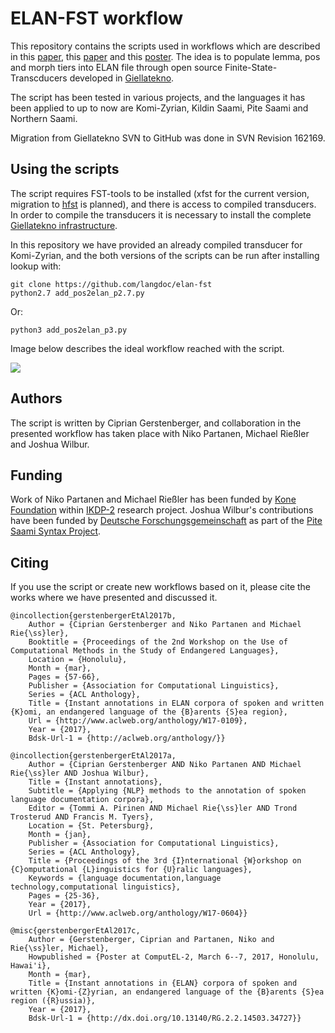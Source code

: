 # ELAN-FST workflow

This repository contains the scripts used in workflows which are described in this [paper](http://www.aclweb.org/anthology/W17-0109), this [paper](http://www.aclweb.org/anthology/W17-0604) and this [poster](publications/gerstenbergerEtAl2017c.pdf). The idea is to populate lemma, pos and morph tiers into ELAN file through open source Finite-State-Transcducers developed in [Giellatekno](http://giellatekno.uit.no/).

The script has been tested in various projects, and the languages it has been applied to up to now are Komi-Zyrian, Kildin Saami, Pite Saami and Northern Saami.

Migration from Giellatekno SVN to GitHub was done in SVN Revision 162169.

## Using the scripts

The script requires FST-tools to be installed (xfst for the current version, migration to [hfst](https://hfst.github.io/) is planned), and there is access to compiled transducers. In order to compile the transducers it is necessary to install the complete [Giellatekno infrastructure](http://giellatekno.uit.no/doc/infra/infraremake/GettingStartedWithTheNewInfra.html).

In this repository we have provided an already compiled transducer for Komi-Zyrian, and the both versions of the scripts can be run after installing lookup with:

```
git clone https://github.com/langdoc/elan-fst
python2.7 add_pos2elan_p2.7.py
```

Or:

```
python3 add_pos2elan_p3.py
```

Image below describes the ideal workflow reached with the script.

![](https://imgur.com/iA99VGz.png)

## Authors

The script is written by Ciprian Gerstenberger, and collaboration in the presented workflow has taken place with Niko Partanen, Michael Rießler and Joshua Wilbur.

## Funding

Work of Niko Partanen and Michael Rießler has been funded by [Kone Foundation](https://koneensaatio.fi) within [IKDP-2](https://github.com/langdoc/IKDP-2) research project. Joshua Wilbur's contributions have been funded by [Deutsche Forschungsgemeinschaft](http://www.dfg.de) as part of the [Pite Saami Syntax Project](http://saami.uni-freiburg.de/psdp/syntax/).

## Citing

If you use the script or create new workflows based on it, please cite the works where we have presented and discussed it.

```
@incollection{gerstenbergerEtAl2017b,
	Author = {Ciprian Gerstenberger and Niko Partanen and Michael Rie{\ss}ler},
	Booktitle = {Proceedings of the 2nd Workshop on the Use of Computational Methods in the Study of Endangered Languages},
	Location = {Honolulu},
	Month = {mar},
	Pages = {57-66},
	Publisher = {Association for Computational Linguistics},
	Series = {ACL Anthology},
	Title = {Instant annotations in ELAN corpora of spoken and written {K}omi, an endangered language of the {B}arents {S}ea region},
	Url = {http://www.aclweb.org/anthology/W17-0109},
	Year = {2017},
	Bdsk-Url-1 = {http://aclweb.org/anthology/}}

@incollection{gerstenbergerEtAl2017a,
	Author = {Ciprian Gerstenberger AND Niko Partanen AND Michael Rie{\ss}ler AND Joshua Wilbur},
	Title = {Instant annotations},
	Subtitle = {Applying {NLP} methods to the annotation of spoken language documentation corpora},
	Editor = {Tommi A. Pirinen AND Michael Rie{\ss}ler AND Trond Trosterud AND Francis M. Tyers},
	Location = {St. Petersburg},
	Month = {jan},
	Publisher = {Association for Computational Linguistics},
	Series = {ACL Anthology},
	Title = {Proceedings of the 3rd {I}nternational {W}orkshop on {C}omputational {L}inguistics for {U}ralic languages},
	Keywords = {language documentation,language technology,computational linguistics},
	Pages = {25-36},
	Year = {2017},
	Url = {http://www.aclweb.org/anthology/W17-0604}}

@misc{gerstenbergerEtAl2017c,
	Author = {Gerstenberger, Ciprian and Partanen, Niko and Rie{\ss}ler, Michael},
	Howpublished = {Poster at ComputEL-2, March 6--7, 2017, Honolulu, Hawai'i},
	Month = {mar},
	Title = {Instant annotations in {ELAN} corpora of spoken and written {K}omi-{Z}yrian, an endangered language of the {B}arents {S}ea region ({R}ussia)},
	Year = {2017},
	Bdsk-Url-1 = {http://dx.doi.org/10.13140/RG.2.2.14503.34727}}

```


